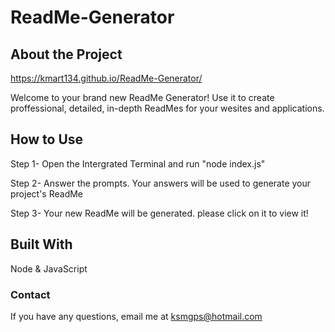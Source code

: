 # ReadMe-Generator

## About the Project
https://kmart134.github.io/ReadMe-Generator/

Welcome to your brand new ReadMe Generator! Use it to create proffessional, detailed, in-depth ReadMes for your wesites and applications.


## How to Use
Step 1- Open the Intergrated Terminal and run "node index.js"

Step 2- Answer the prompts. Your answers will be used to generate your project's ReadMe

Step 3- Your new ReadMe will be generated. please click on it to view it!

## Built With
Node & JavaScript

### Contact
If you have any questions, email me at ksmgps@hotmail.com